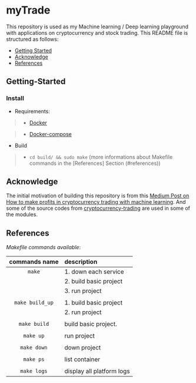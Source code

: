 myTrade
==========
This repository is used as my Machine learning / Deep learning playground with applications on cryptocurrency and stock trading. This README file is structured as follows: 

- [Getting Started](#Getting-Started)
- [Acknowledge](#Acknowledge)
- [References](#references)

## Getting-Started

### Install 

- Requirements:

> - [Docker](https://www.docker.com)

> - [Docker-compose](https://docs.docker.com/compose/)


- Build 

> - ``cd build/ && sudo make`` (more informations about Makefile commands in the [References] Section (#references))

## Acknowledge
The initial motivation of building this repository is from this [Medium Post on How to make profits in cryptocurrency trading with machine learning](https://medium.com/smileinnovation/how-to-make-profits-in-cryptocurrency-trading-with-machine-learning-edb7ea33cee4). And some of the source codes from [cryptocurrency-trading](https://github.com/smileinnovation/cryptocurrency-trading) are used in some of the modules. 


## References

_Makefile commands available_:

|   **commands name**   | **description**                    |
|:---------------------:|:---------------------------------- |
|        `make`         | 1. down each service               |
|                       | 2. build basic project             |
|                       | 3. run project                     |
|                       |                                    |
|    `make build_up`    | 1. build basic project             |
|                       | 2. run project                     |
|                       |                                    |
|     `make build`      | build basic project.               |
|                       |                                    |
|       `make up`       | run project                        |
|                       |                                    |
|      `make down`      | down project                       |
|                       |                                    |
|       `make ps`       | list container                     |
|                       |                                    |
|      `make logs`      | display all platform logs          |
